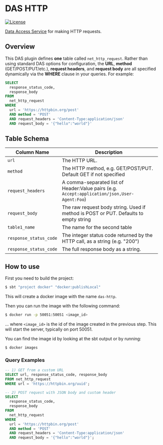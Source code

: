 # DAS HTTP 
[![License](https://img.shields.io/:license-BSL%201.1-blue.svg)](/licenses/BSL.txt)

[Data Access Service](https://github.com/raw-labs/protocol-das) for making HTTP requests.


## Overview

This DAS plugin defines **one** table called `net_http_request`. Rather than using standard DAS options for configuration, the **URL**, **method** (GET/POST/PUT/etc.), **request headers**, and **request body** are all specified dynamically via the **WHERE** clause in your queries. For example:

```sql
SELECT
  response_status_code,
  response_body
FROM
  net_http_request
WHERE
  url = 'https://httpbin.org/post'
  AND method = 'POST'
  AND request_headers = 'Content-Type:application/json'
  AND request_body = '{"hello":"world"}'
```

## Table Schema


| Column Name            | Description                                                                                  |
|------------------------|----------------------------------------------------------------------------------------------|
| `url`                  | The HTTP URL.                                                                                |
| `method`               | The HTTP method, e.g. GET/POST/PUT. Default GET if not specified                             |
| `request_headers`      | A comma-separated list of Header:Value pairs (e.g. `Accept:application/json,User-Agent:Foo`) |
| `request_body`         | The raw request body string. Used if method is POST or PUT. Defaults to empty string         |
| `table1_name`          | The name for the second table                                                                |
| `response_status_code` | The integer status code returned by the HTTP call, as a string (e.g. "200")                  |
| `response_status_code` | The full response body as a string.                                                          |

## How to use

First you need to build the project:
```bash
$ sbt "project docker" "docker:publishLocal"
```

This will create a docker image with the name `das-http`.

Then you can run the image with the following command:
```bash
$ docker run -p 50051:50051 <image_id>
```
... where `<image_id>` is the id of the image created in the previous step.
This will start the server, typically on port 50051.

You can find the image id by looking at the sbt output or by running:
```bash
$ docker images
```

### Query Examples

```sql
-- 1) GET from a custom URL
SELECT url, response_status_code, response_body
FROM net_http_request
WHERE url = 'https://httpbin.org/uuid';

-- 2) POST request with JSON body and custom header
SELECT
  response_status_code,
  response_body
FROM
  net_http_request
WHERE
  url = 'https://httpbin.org/post'
  AND method = 'POST'
  AND request_headers = 'Content-Type:application/json'
  AND request_body = '{"hello":"world"}';
```
